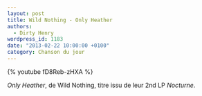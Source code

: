 ```yaml
---
layout: post
title: Wild Nothing - Only Heather
authors:
  - Dirty Henry
wordpress_id: 1183
date: "2013-02-22 10:00:00 +0100"
category: Chanson du jour
---
```


{% youtube fD8Reb-zHXA %}

_Only Heather_, de Wild Nothing, titre issu de leur 2nd LP _Nocturne_.
